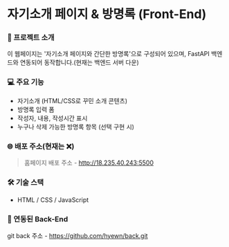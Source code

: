 # 자기소개 페이지 & 방명록 (Front-End)

### 👤 프로젝트 소개
이 웹페이지는 '자기소개 페이지와 간단한 방명록'으로 구성되어 있으며, FastAPI 백엔드와 연동되어 동작합니다.(현재는 백엔드 서버 다운)

### 💻 주요 기능
- 자기소개 (HTML/CSS로 꾸민 소개 콘텐츠)
- 방명록 입력 폼
- 작성자, 내용, 작성시간 표시
- 누구나 삭제 가능한 방명록 항목 (선택 구현 시)

### 🌐 배포 주소(현재는 ❌)
> 홈페이지 배포 주소 - http://18.235.40.243:5500

### 🛠️ 기술 스택
- HTML / CSS / JavaScript

### 📁 연동된 Back-End
git back 주소 - https://github.com/hyewn/back.git